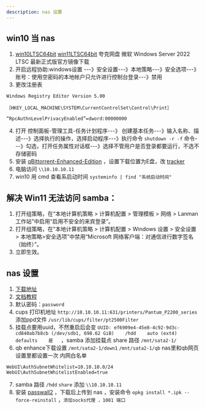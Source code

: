 ```yaml
---
description: nas 设置
---
```

## win10 当 nas

1. [win10LTSC64bit](magnet:?xt=urn:btih:366ADAA52FB3639B17D73718DD5F9E3EE9477B40&dn=SW_DVD9_WIN_ENT_LTSC_2021_64BIT_ChnSimp_MLF_X22-84402.ISO&xl=5044211712) [win11LTSC64bit](magnet:?xt=urn:btih:b84e74c1dbcc88a02c5b24a6f84383f353a2e1dd&dn=zh-cn_windows_11_enterprise_ltsc_2024_x64_dvd_cff9cd2d.iso&xl=5287520256) 夸克网盘 微软 Windows Server 2022 LTSC 最新正式版官方镜像下载
2. 开启远程协助:windows设置 ---》安全设置---》本地策略---》安全选项---》账号：使用空密码的本地帐户只允许进行控制台登录---》禁用
3. 更改注册表
```
Windows Registry Editor Version 5.00

［HKEY_LOCAL_MACHINE\SYSTEM\CurrentControlSet\Control\Print］

“RpcAuthnLevelPrivacyEnabled”=dword:00000000
```
4. 打开 控制面板-管理工具-任务计划程序---》 创建基本任务---》输入名称、描述---》选择执行的操作，选择启动程序---》执行命令 `shutdown -r -f` 命令---》勾选，打开任务属性对话框---》选择不管用户是否登录都要运行，不选不存储密码
5. 安装 [qBittorrent-Enhanced-Edition](https://github.com/c0re100/qBittorrent-Enhanced-Edition/releases) ，设置下载位置为E盘，改 [tracker](https://cf.trackerslist.com/all.txt)
6. 电脑访问 `\\10.10.10.11`
7. win10 用 cmd 查看系启动时间 `systeminfo | find "系统启动时间"`


## 解决 Win11 无法访问 samba：

1. 打开组策略，在“本地计算机策略 > 计算机配置 > 管理模板 > 网络 > Lanman 工作站”中启用“启用不安全的来宾登录”。
2. 打开组策略，在”本地计算机策略 > 计算机配置 > Windows 设置 > 安全设置 > 本地策略>安全选项”中禁用“Microsoft 网络客户端：对通信进行数字签名（始终）”。
3. 立即生效。



## nas 设置

1. [下载地址](https://fw.koolcenter.com/iStoreNAS/x86_64_efi/)
2. [文档教程](https://doc.linkease.com/zh/guide/istoreos/)
3. 默认密码：`password`
4. cups 打印机地址 `http://10.10.10.11:631/printers/Pantum_P2200_series` 添加ppd文件 `/usr/lib/cups/filter/pt2500Filter`
5. 挂载点要用uuid，不然重启后会变 `UUID: ef6909e4-45e8-4c92-9d3c-cd840ab7b8cb (/dev/sdb1, 698.62 GiB)	/hdd	auto (ext4)	defaults	是	`，samba 添加挂载点 share 路径 `/mnt/sata2-1/`
6. qb enhance下载设置  `/mnt/sata2-1/down1` `/mnt/sata2-1/qb` nas里和qb网页设置里都设置一次 内网白名单
```text
WebUI\AuthSubnetWhitelist=10.10.10.0/24
WebUI\AuthSubnetWhitelistEnabled=true
```
7. samba 路径 `/hdd` `share` 添加 `\\10.10.10.11`
8. 安装 [passwall2](https://github.com/xiaorouji/openwrt-passwall2/releases) ，下载后上传到 nas ，安装命令 `opkg install *.ipk --force-reinstall` ，`添加socks代理 ，1081 端口`
